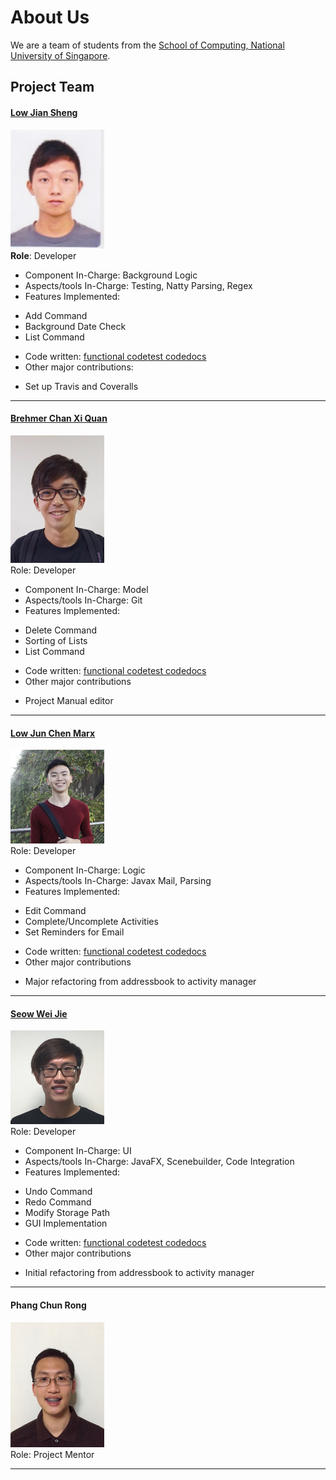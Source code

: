 # About Us

We are a team of students from the [School of Computing, National University of Singapore](http://www.comp.nus.edu.sg).

## Project Team

#### [Low Jian Sheng](https://github.com/lowjiansheng) <br>
<img src="images/JianSheng.jpg" width="150"><br>
**Role**: Developer <br>

* Component In-Charge: Background Logic
* Aspects/tools In-Charge: Testing, Natty Parsing, Regex
* Features Implemented: 
 - Add Command
 - Background Date Check
 - List Command
* Code written: [functional code](https://github.com/CS2103AUG2016-W14-C2/main/blob/master/collated/main/A0139277U.md)[test code](https://github.com/CS2103AUG2016-W14-C2/main/blob/master/collated/test/A0139277U.md)[docs](https://github.com/CS2103AUG2016-W14-C2/main/blob/master/collated/docs/A0139277U.md)
* Other major contributions: 
 - Set up Travis and Coveralls

-----

#### [Brehmer Chan Xi Quan](https://github.com/BrehmerChan)
<img src="images/Brehmer.jpg" width="150"><br>
Role: Developer <br>  

* Component In-Charge: Model
* Aspects/tools In-Charge: Git
* Features Implemented:
 - Delete Command
 - Sorting of Lists
 - List Command
* Code written: [functional code](https://github.com/CS2103AUG2016-W14-C2/main/blob/master/collated/main/A0146752B.md)[test code](https://github.com/CS2103AUG2016-W14-C2/main/blob/master/collated/test/A0146752B.md)[docs](https://github.com/CS2103AUG2016-W14-C2/main/blob/master/collated/docs/A0146752B.md)
* Other major contributions
 - Project Manual editor

-----

#### [Low Jun Chen Marx](https://github.com/marxlow)
<img src="images/Marx.png" width="150"><br>
Role: Developer <br>  

* Component In-Charge: Logic
* Aspects/tools In-Charge: Javax Mail, Parsing
* Features Implemented:
 - Edit Command
 - Complete/Uncomplete Activities
 - Set Reminders for Email 
* Code written: [functional code](https://github.com/CS2103AUG2016-W14-C2/main/blob/master/collated/main/A0139164A.md)[test code](https://github.com/CS2103AUG2016-W14-C2/main/blob/master/collated/test/A0139164A.md)[docs](https://github.com/CS2103AUG2016-W14-C2/main/blob/master/collated/docs/A0139164A.md)
* Other major contributions
 - Major refactoring from addressbook to activity manager

-----

#### [Seow Wei Jie](https://github.com/weijieseow)
<img src="images/Weijie.png" width="150"><br>
Role: Developer <br>  

* Component In-Charge: UI
* Aspects/tools In-Charge: JavaFX, Scenebuilder, Code Integration
* Features Implemented:
 - Undo Command
 - Redo Command
 - Modify Storage Path
 - GUI Implementation
* Code written: [functional code](https://github.com/CS2103AUG2016-W14-C2/main/blob/master/collated/main/A0139515A.md)[test code](https://github.com/CS2103AUG2016-W14-C2/main/blob/master/collated/test/A0139515A.md)[docs](https://github.com/CS2103AUG2016-W14-C2/main/blob/master/collated/docs/A0139515A.md)
* Other major contributions
 - Initial refactoring from addressbook to activity manager

-----

#### Phang Chun Rong
<img src="images/PhangChunRong.jpg" width="150"><br>
Role: Project Mentor <br>  

-----
